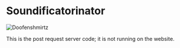 # Soundificatorinator
![Doofenshmirtz](https://thepioneerpress.org/wp-content/uploads/2021/05/DoofenshmirtzFull.jpg)

This is the post request server code; it is not running on the website.
